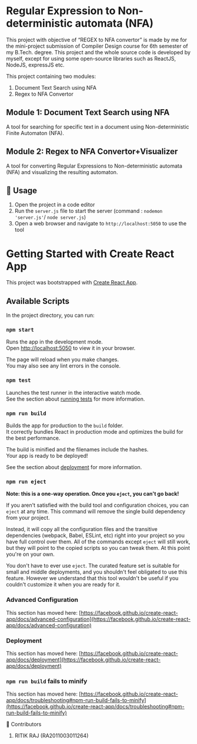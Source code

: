 # Regular Expression to Non-deterministic automata (NFA)
This project with objective of “REGEX to NFA  convertor” is made by me for the mini-project submission of Compiler Design course for 6th semester of my B.Tech. degree. This project and the whole source code is developed by myself, except for using some open-source libraries such as ReactJS, NodeJS, expressJS etc.

This project containing two modules:

1.  Document Text Search using NFA 
2.  Regex to NFA Convertor

Module 1: Document Text Search using NFA
-------------------------------------------
A tool for searching for specific text in a document using Non-deterministic Finite Automaton (NFA).

Module 2: Regex to NFA Convertor+Visualizer
----------------------------------------------
A tool for converting Regular Expressions to Non-deterministic automata (NFA) and visualizing the resulting automaton.


🔧 Usage
--------

1.  Open the project in a code editor
2.  Run the `server.js` file to start the server (command : `nodemon 'server.js'`/ `node server.js`)
3.  Open a web browser and navigate to `http://localhost:5050` to use the tool

# Getting Started with Create React App

This project was bootstrapped with [Create React App](https://github.com/facebook/create-react-app).

## Available Scripts

In the project directory, you can run:

### `npm start`

Runs the app in the development mode.\
Open [http://localhost:5050](http://localhost:5050) to view it in your browser.

The page will reload when you make changes.\
You may also see any lint errors in the console.

### `npm test`

Launches the test runner in the interactive watch mode.\
See the section about [running tests](https://facebook.github.io/create-react-app/docs/running-tests) for more information.

### `npm run build`

Builds the app for production to the `build` folder.\
It correctly bundles React in production mode and optimizes the build for the best performance.

The build is minified and the filenames include the hashes.\
Your app is ready to be deployed!

See the section about [deployment](https://facebook.github.io/create-react-app/docs/deployment) for more information.

### `npm run eject`

**Note: this is a one-way operation. Once you `eject`, you can't go back!**

If you aren't satisfied with the build tool and configuration choices, you can `eject` at any time. This command will remove the single build dependency from your project.

Instead, it will copy all the configuration files and the transitive dependencies (webpack, Babel, ESLint, etc) right into your project so you have full control over them. All of the commands except `eject` will still work, but they will point to the copied scripts so you can tweak them. At this point you're on your own.

You don't have to ever use `eject`. The curated feature set is suitable for small and middle deployments, and you shouldn't feel obligated to use this feature. However we understand that this tool wouldn't be useful if you couldn't customize it when you are ready for it.

### Advanced Configuration

This section has moved here: [https://facebook.github.io/create-react-app/docs/advanced-configuration](https://facebook.github.io/create-react-app/docs/advanced-configuration)

### Deployment

This section has moved here: [https://facebook.github.io/create-react-app/docs/deployment](https://facebook.github.io/create-react-app/docs/deployment)

### `npm run build` fails to minify

This section has moved here: [https://facebook.github.io/create-react-app/docs/troubleshooting#npm-run-build-fails-to-minify](https://facebook.github.io/create-react-app/docs/troubleshooting#npm-run-build-fails-to-minify)


🤝 Contributors
1. RITIK RAJ (RA2011003011264)
